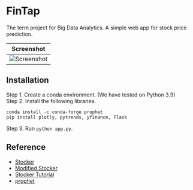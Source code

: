 # FinTap
The term project for Big Data Analytics. A simple web app for stock price prediction.

| Screenshot |
| --- |
|![Screenshot](https://user-images.githubusercontent.com/48525471/208632817-7eccc489-cba0-44a7-9f6b-990eea46d1d6.png)|

## Installation
Step 1. Create a conda environment. (We have tested on Python 3.9)  
Step 2. Install the following libraries.
```
conda install -c conda-forge prophet
pip install plotly, pytrends, yfinance, Flask
```
Step 3. Run `python app.py`.

## Reference
* [Stocker](https://github.com/WillKoehrsen/Data-Analysis/tree/master/stocker)
* [Modified Stocker](https://github.com/koreal6803/Stocker)
* [Stocker Tutorial](https://towardsdatascience.com/stock-prediction-in-python-b66555171a2)
* [prophet](https://github.com/facebook/prophet)

